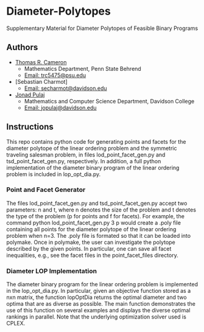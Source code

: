# Diameter-Polytopes
Supplementary Material for Diameter Polytopes of Feasible Binary Programs
## Authors
* [Thomas R. Cameron](https://thomasrcameron.com)
	* Mathematics Department, Penn State Behrend
	* [Email: trc5475@psu.edu](mailto:trc5475@psu.edu)
* [Sebastian Charmot]
	* [Email: secharmot@davidson.edu](mailto:secharmot@davidson.edu)
* [Jonad Pulaj](https://jonadpulaj.com)
	* Mathematics and Computer Science Department, Davidson College
	* [Email: jopulaj@davidson.edu](mailto:jopulaj@davidson.edu)
	
## Instructions
This repo contains python code for generating points and facets for the diameter polytope of the linear ordering problem and the symmetric traveling salesman problem, in files lod_point_facet_gen.py and tsd_point_facet_gen.py, respectively. In addition, a full python implementation of the diameter binary program of the linear ordering problem is included in lop_opt_dia.py. 
### Point and Facet Generator
The files lod_point_facet_gen.py and tsd_point_facet_gen.py accept two parameters: n and t, where n denotes the size of the problem and t denotes the type of the problem (p for points and f for facets). For example, the command python lod_point_facet_gen.py 3 p would create a .poly file containing all points for the diameter polytope of the linear ordering problem when n=3. The .poly file is formated so that it can be loaded into polymake. Once in polymake, the user can investigate the polytope described by the given points. In particular, one can save all facet inequalities, e.g., see the facet files in the point_facet_files directory. 
### Diameter LOP Implementation
The diameter binary program for the linear ordering problem is implemented in the lop_opt_dia.py. In particular, given an objective function stored as a nxn matrix, the function lopOptDia returns the optimal diameter and two optima that are as diverse as possible. The main function demonstrates the use of this function on several examples and displays the diverse optimal rankings in parallel. Note that the underlying optimization solver used is CPLEX.
